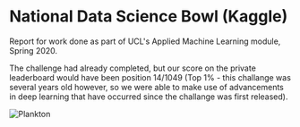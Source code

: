 # National Data Science Bowl (Kaggle)

Report for work done as part of UCL's Applied Machine Learning module, Spring 2020. 

The challenge had already completed, but our score on the private leaderboard would have been position 14/1049  (Top 1% - this challange was several years old however, so we were able to make use of advancements in deep learning that have occurred since the challange was first released).

![Plankton](https://storage.googleapis.com/kaggle-competitions/kaggle/3978/media/Plankton-Diagram3.png)<br/>
